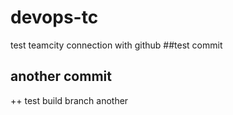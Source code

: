 # devops-tc
test teamcity connection with github
##test commit 
## another commit 
++ test build branch
another
